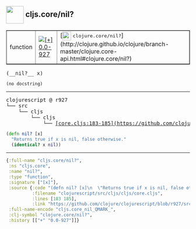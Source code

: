 ## <img width="48px" valign="middle" src="http://i.imgur.com/Hi20huC.png"> cljs.core/nil?

 <table border="1">
<tr>
<td>function</td>
<td><a href="https://github.com/cljsinfo/api-refs/tree/0.0-927"><img valign="middle" alt="[+] 0.0-927" src="https://img.shields.io/badge/+-0.0--927-lightgrey.svg"></a> </td>
<td>
[<img height="24px" valign="middle" src="http://i.imgur.com/1GjPKvB.png"> <samp>clojure.core/nil?</samp>](http://clojure.github.io/clojure/branch-master/clojure.core-api.html#clojure.core/nil?)
</td>
</tr>
</table>

 <samp>
(__nil?__ x)<br>
</samp>

```
(no docstring)
```

---

 <pre>
clojurescript @ r927
└── src
    └── cljs
        └── cljs
            └── <ins>[core.cljs:183-185](https://github.com/clojure/clojurescript/blob/r927/src/cljs/cljs/core.cljs#L183-L185)</ins>
</pre>

```clj
(defn nil? [x]
  "Returns true if x is nil, false otherwise."
  (identical? x nil))
```


---

```clj
{:full-name "cljs.core/nil?",
 :ns "cljs.core",
 :name "nil?",
 :type "function",
 :signature ["[x]"],
 :source {:code "(defn nil? [x]\n  \"Returns true if x is nil, false otherwise.\"\n  (identical? x nil))",
          :filename "clojurescript/src/cljs/cljs/core.cljs",
          :lines [183 185],
          :link "https://github.com/clojure/clojurescript/blob/r927/src/cljs/cljs/core.cljs#L183-L185"},
 :full-name-encode "cljs.core_nil_QMARK_",
 :clj-symbol "clojure.core/nil?",
 :history [["+" "0.0-927"]]}

```
